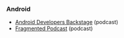 ### Android

* [Android Developers Backstage](http://androidbackstage.blogspot.com) (podcast)
* [Fragmented Podcast](http://fragmentedpodcast.com) (podcast)

